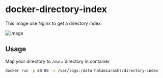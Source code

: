 # docker-directory-index

This image use Nginx to get a directory index.

![image](https://www.keycdn.com/img/support/nginx-directory-index-lg.webp)

## Usage

Map your directory to `/data` directory in container

```bash
docker run -p 80:80 -v /var/logs:/data hatamiarash7/directory-index
```
